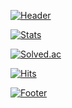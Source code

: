 [![Header](https://capsule-render.vercel.app/api?type=waving&color=673AB7&height=225&section=header&text=dohun0310&fontColor=FFFFFF&fontAlign=24&fontAlignY=35&desc=d3h1,%20everything%20of%20Everything&descSize=20&descAlign=20&descAlignY=58)](https://github.com/dohun0310)

[![Stats](https://github-readme-stats.vercel.app/api?username=dohun0310&count_private=true&show_icons=true&title_color=673AB7&icon_color=673AB7)](https://github.com/dohun0310?tab=repositories)

[![Solved.ac](http://mazassumnida.wtf/api/generate_badge?boj=dohun0310)](https://solved.ac/dohun0310)

[![Hits](https://hits.seeyoufarm.com/api/count/incr/badge.svg?url=https://github.com/dohun0310&count_bg=%239576FF&title_bg=%23555555&icon=github.svg&icon_color=%23E7E7E7&title=hits&edge_flat=false)](https://github.com/dohun0310)

[![Footer](https://capsule-render.vercel.app/api?section=footer&type=waving&color=673AB7)](https://github.com/dohun0310)

<!---
dohun0310/dohun0310 is a ✨ special ✨ repository because its `README.md` (this file) appears on your GitHub profile.
You can click the Preview link to take a look at your changes.
--->
